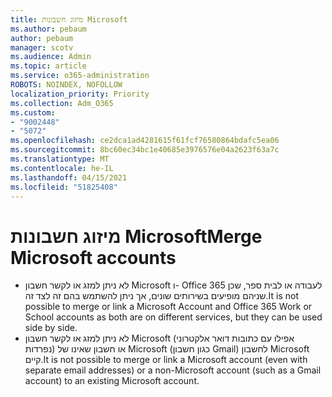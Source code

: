 ```yaml
---
title: מיזוג חשבונות Microsoft
ms.author: pebaum
author: pebaum
manager: scotv
ms.audience: Admin
ms.topic: article
ms.service: o365-administration
ROBOTS: NOINDEX, NOFOLLOW
localization_priority: Priority
ms.collection: Adm_O365
ms.custom:
- "9002448"
- "5072"
ms.openlocfilehash: ce2dca1ad4281615f61fcf76580864bdafc5ea06
ms.sourcegitcommit: 8bc60ec34bc1e40685e3976576e04a2623f63a7c
ms.translationtype: MT
ms.contentlocale: he-IL
ms.lasthandoff: 04/15/2021
ms.locfileid: "51825408"
---
```

# <a name="merge-microsoft-accounts"></a><span data-ttu-id="5d646-102">מיזוג חשבונות Microsoft</span><span class="sxs-lookup"><span data-stu-id="5d646-102">Merge Microsoft accounts</span></span>

- <span data-ttu-id="5d646-103">לא ניתן למזג או לקשר חשבון Microsoft ו- Office 365 לעבודה או לבית ספר, שכן שניהם מופיעים בשירותים שונים, אך ניתן להשתמש בהם זה לצד זה.</span><span class="sxs-lookup"><span data-stu-id="5d646-103">It is not possible to merge or link a Microsoft Account and Office 365 Work or School accounts as both are on different services, but they can be used side by side.</span></span>
- <span data-ttu-id="5d646-104">לא ניתן למזג או לקשר חשבון Microsoft (אפילו עם כתובות דואר אלקטרוני נפרדות) או חשבון שאינו של Microsoft (כגון חשבון Gmail) לחשבון Microsoft קיים.</span><span class="sxs-lookup"><span data-stu-id="5d646-104">It is not possible to merge or link a Microsoft account (even with separate email addresses) or a non-Microsoft account (such as a Gmail account) to an existing Microsoft account.</span></span>
